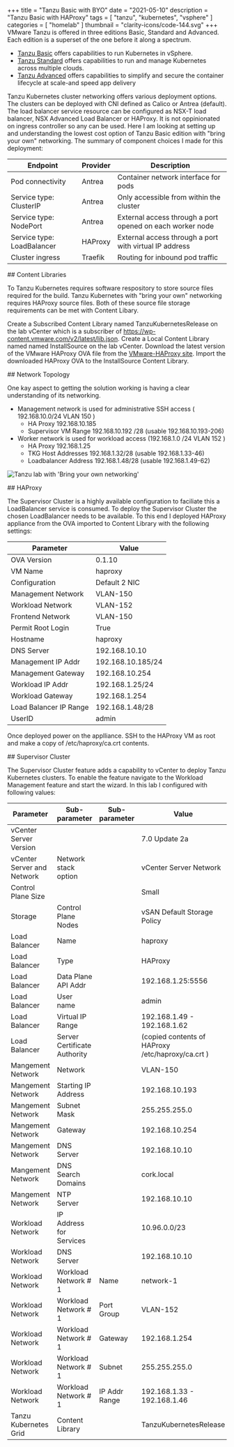+++
title = "Tanzu Basic with BYO"
date = "2021-05-10"
description = "Tanzu Basic with HAProxy"
tags = [
    "tanzu",
    "kubernetes",
    "vsphere"
]
categories = [
    "homelab"
]
thumbnail = "clarity-icons/code-144.svg"
+++
VMware Tanzu is offered in three editions Basic, Standard and Advanced. Each edition is a superset of the one before it along a spectrum.

* [Tanzu Basic](https://tanzu.vmware.com/tanzu/basic) offers capabilities to  run Kubernetes in vSphere.
* [Tanzu Standard](https://tanzu.vmware.com/tanzu/standard) offers capabilities to run and manage Kubernetes across multiple clouds.
* [Tanzu Advanced](https://tanzu.vmware.com/tanzu/advanced) offers capabilities to simplify and secure the container lifecycle at scale-and speed app delivery

Tanzu Kubernetes cluster networking offers various deployment options. The clusters can be deployed with CNI defined as Calico or Antrea (default). The load balancer service resource can be configured as NSX-T load balancer, NSX Advanced Load Balancer or HAProxy. It is not oppinionated on ingress controller so any can be used. Here I am looking at setting up and understanding the lowest cost option of Tanzu Basic edition with "bring your own" networking. The summary of component choices I made for this deployment:

| Endpoint | Provider | Description |
| --- | --- | --- |
| Pod connectivity | Antrea | Container network interface for pods |
| Service type: ClusterIP | Antrea | Only accessible from within the cluster |
| Service type: NodePort | Antrea | External access through a port opened on each worker node |
| Service type: LoadBalancer | HAProxy | External access through a port with virtual IP address |
| Cluster ingress | Traefik | Routing for inbound pod traffic |

## Content Libraries

To Tanzu Kubernetes requires software respository to store source files required for the build. Tanzu Kubernetes with "bring your own" networking requires HAProxy source files. Both of these source file storage requirements can be met with Content Libary.

Create a Subscribed Content Library named TanzuKubernetesRelease on the lab vCenter which is a subscriber of https://wp-content.vmware.com/v2/latest/lib.json. Create a Local Content Library named named InstallSource on the lab vCenter. Download the latest version of the VMware HAProxy OVA file from the [VMware-HAProxy site](https://github.com/haproxytech/vmware-haproxy#download). Import the downloaded HAProxy OVA to the InstallSource Content Library.

## Network Topology

One kay aspect to getting the solution working is having a clear understanding of its networking.

* Management network is used for administrative SSH access ( 192.168.10.0/24 VLAN 150 )
    * HA Proxy 192.168.10.185
    * Supervisor VM Range 192.168.10.192 /28 (usable 192.168.10.193-206)
* Worker network is used for workload access  (192.168.1.0 /24 VLAN 152 )
    * HA Proxy 192.168.1.25
    * TKG Host Addresses 192.168.1.32/28 (usable 192.168.1.33-46)
    * Loadbalancer Address 192.168.1.48/28 (usable 192.168.1.49-62)

![Tanzu lab  with 'Bring your own networking'](/images/tanzu-basic-byo.drawio.svg)

## HAProxy

The Supervisor Cluster is a highly available configuration to faciliate this a LoadBalancer service is consumed. To deploy the Supervisor Cluster the chosen LoadBalancer needs to be available. To this end I deployed HAProxy appliance from the OVA imported to Content Library with the following settings:

| Parameter | Value |
| --- | --- |
| OVA Version | 0.1.10 |
| VM Name | haproxy |
| Configuration | Default 2 NIC |
| Management Network | VLAN-150 |
| Workload Network | VLAN-152 |
| Frontend Network | VLAN-150 |
| Permit Root Login | True |
| Hostname | haproxy |
| DNS Server | 192.168.10.10 |
| Management IP Addr | 192.168.10.185/24 |
| Management Gateway | 192.168.10.254 |
| Workload IP Addr | 192.168.1.25/24 |
| Workload Gateway | 192.168.1.254 |
| Load Balancer IP Range | 192.168.1.48/28 |
| UserID | admin |

Once deployed power on the applliance. SSH to the HAProxy VM as root and make a copy of /etc/haproxy/ca.crt contents.

## Supervisor Cluster

The Supervisor Cluster feature adds a capability to vCenter to deploy Tanzu Kubernetes clusters. To enable the feature navigate to the Workload Management feature and start the wizard. In this lab I configured with following values:

| Parameter | Sub-parameter| Sub-parameter |  Value |
| --- | --- | --- | --- |
| vCenter Server Version ||| 7.0 Update 2a |
| vCenter Server and Network | Network stack option || vCenter Server Network |
| Control Plane Size ||| Small |
| Storage | Control Plane Nodes || vSAN Default Storage Policy |
| Load Balancer | Name || haproxy |
| Load Balancer | Type || HAProxy |
| Load Balancer | Data Plane API Addr || 192.168.1.25:5556 |
| Load Balancer | User name || admin |
| Load Balancer | Virtual IP Range || 192.168.1.49 - 192.168.1.62 |
| Load Balancer | Server Certificate Authority || (copied contents of HAProxy /etc/haproxy/ca.crt ) |
| Mangement Network | Network || VLAN-150 |
| Mangement Network | Starting IP Address || 192.168.10.193 |
| Mangement Network | Subnet Mask || 255.255.255.0 |
| Mangement Network | Gateway || 192.168.10.254 |
| Mangement Network | DNS Server || 192.168.10.10 |
| Mangement Network | DNS Search Domains || cork.local |
| Mangement Network | NTP Server || 192.168.10.10 |
| Workload Network | IP Address for Services || 10.96.0.0/23 |
| Workload Network | DNS Server || 192.168.10.10 |
| Workload Network | Workload Network # 1 | Name | network-1 |
| Workload Network | Workload Network # 1 | Port Group | VLAN-152 |
| Workload Network | Workload Network # 1 | Gateway | 192.168.1.254 |
| Workload Network | Workload Network # 1 | Subnet | 255.255.255.0 |
| Workload Network | Workload Network # 1 | IP Addr Range | 192.168.1.33 - 192.168.1.46 |
| Tanzu Kubernetes Grid | Content Library || TanzuKubernetesRelease |



